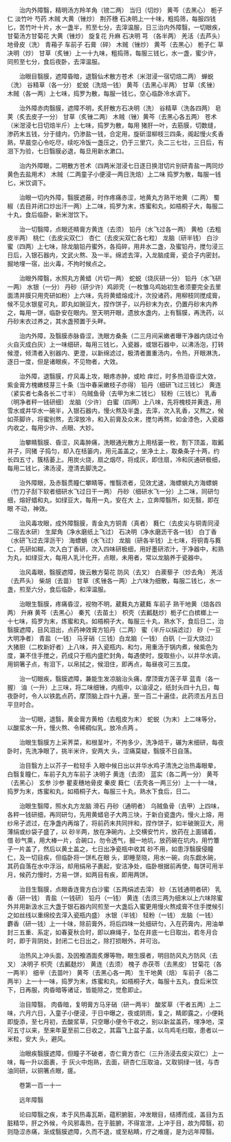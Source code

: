 <!-- { "loadSidebar": true } -->
　　治内外障翳，精明汤方羚羊角（镑二两） 当归（切炒） 黄芩（去黑心） 栀子仁 淡竹叶 芍药 木贼 大黄（锉炒） 荆芥穗 石决明上一十味，粗捣筛，每服四钱匕，苦竹叶十片，水一盏半，煎至七分，去滓温服，日三治内外障翳，一切眼疾，甘菊汤方甘菊花 大黄（锉炒） 旋复花 升麻 石决明 芎 （各半两） 羌活（去芦头） 地骨皮（洗） 青葙子 车前子 石膏（碎） 木贼（锉炒） 黄芩（去黑心） 栀子仁 草决明（炒） 甘草（炙锉）上一十九味，粗捣筛，每服三钱匕，水一盏，蜜少许，同煎至七分，食后夜卧，去滓温服。

　　治眼目翳膜，遮障昏暗，退翳仙术散方苍术（米泔浸一宿切焙二两） 蝉蜕（洗） 谷精草（各一分） 蛇蜕（洗焙一钱） 黄芩（去黑心半两） 甘草（炙锉） 木贼（各一两）上七味，捣罗为散，每服一钱匕，空心临卧冷水调下。

　　治外障赤肉翳膜，遮障不明，炙肝散方石决明（洗） 谷精草（洗各四两） 皂荚（炙去皮子一分） 甘草（炙锉二两） 木贼（锉）黄芩（去黑心各五两） 苍术（米泔浸七日切焙半斤）上七味，捣罗为散，每用 猪肝一叶，去筋膜，切数缝，渗药末五钱，分于缝内，仍渗盐一钱，合定用，旋斫湿柳枝三四条，阁起慢火炙香熟，早晨空心令吃尽，续吃冷饭一盏压之，仍于三里穴，灸二三七壮，三日后，有泪下为验，七日翳膜必退，每旦用新水漱口。

　　治内外障眼，二明散方苍术（四两米泔浸七日逐日换泔切片别研青盐一两同炒黄色去盐用术） 木贼（二两童子小便浸一两日洗焙）上二味 捣罗为散，每服一钱匕，米饮调下。

　　治眼一切内外障，翳膜遮蔽，时作疼痛赤涩，地黄丸方熟干地黄（二两） 蜀椒（去目并闭口炒出汗一两）上二味，捣罗为末，炼蜜和丸，如梧桐子大，每服二十丸，食后临卧，新米泔饮下。

　　治一切翳障，点眼还睛膏方黄连（去须） 铅丹（水飞过各一两） 黄柏（去粗皮半两） 桃仁（去皮尖双仁） 杏仁（去皮尖双仁各七粒） 龙脑（研半钱） 白沙蜜（四两）上七味，除龙脑铅丹蜜外，各捣碎，用井水二盏，及蜜铅丹，搅匀浸三日后，入银石器内，文武火熬、及一半。绵滤去滓，入龙脑成膏，瓷合子内密封。掘地埋一宿，出火毒，不拘时候点之。

　　治眼外障翳，水照丸方黄蜡（片切一两） 蛇蜕（烧灰研一分） 铅丹（水飞研一两） 水银（一分） 丹砂（研少许）鸡卵壳（一枚雏乌鸡始初生者须要完全去里面清并膜只用壳研如粉）上六味，先将黄蜡熔成汁，次投诸药，用柳枝同搅成膏，候不见水银星可丸，即丸如豌豆大，捏作饼子，以丹砂末为衣，仍置丹砂末内养之，每用一饼，临卧安在眼内。至天明开眼，遗放水盏内，上有翳膜，再洗药，以丹砂末衣过养之，其水盏预置于头畔。

　　治内外障，及翳膜赤脉昏涩，洗眼方桑条（二三月间采嫩者曝干净器内烧过令火自灭成白灰）上一味细研，每用三钱匕，入瓷器，或银石器中，以沸汤泡，打转候澄，倾清者入别器内、更澄，以新绵滤过，极清者置重汤内，令热，开眼淋洗，逐日一度，但是诸眼疾，不见物者，大效。

　　治外障，退翳膜，疗风毒上攻，眼疼赤肿，或睑 痒烂，时多热泪昏涩大效，紫金膏方槐嫩枝芽三十条（当中春采嫩枝子亦得） 铅丹（细研飞过三钱匕） 黄连（紧实者七条各长二寸半） 乌贼鱼骨（去甲为末二钱匕） 轻粉（三钱匕） 乳香（明净者秤一钱研细） 龙脑（少许） 白蜜（四两）上八味，先将槐枝并黄连，用雪水或井华水一碗半，入银石器内，慢火熬及半盏，去滓，次入乳香，又熬之，候如茶脚许，将蜜别熬，去滓放冷，和入前膏及众末，搅匀再熬，如金漆色，入瓷器内收之，每用少许、点眼、大妙。

　　治攀睛翳膜、昏涩，风毒肿痛，洗眼通光散方上用栝篓一枚，割下顶盖，取瓤并子，同猪 子捣匀，却入在栝篓内，用元盖盖之，坐净土上，取桑条子十两，约长四五寸，簇栝蒌上。用炭火烧，扇之烟尽，将成灰，即住扇，冷和灰通研极细，每用二钱匕，沸汤浸，澄清去脚洗之。

　　治外障眼，及赤翳贯瞳仁攀睛等，惟翳浓者，见效尤速，海螵蛸丸方海螵蛸（竹刀子刮下软者细研水飞过日干一两） 丹砂（细研水飞一分）上二味，同研匀细，熔好蜡和丸，如绿豆大，每用一丸，安在大 上，立奔障翳所，如无翳，即在眼 不动，神效。

　　治风毒攻眼，成外障翳膜，青金丸方铜青（真者） 蕤仁（去皮尖与铜青同浸二宿去水研） 生犀角（净水磨纸上飞过） 石决明（净水磨沥干各一钱） 白丁香（水研飞过去滓沥干） 海螵蛸（水飞过） 龙脑（研各半钱）上七味，将铜青与蕤仁，先研如糊，次入白丁香研，次入四味研极细，用好墨研浓汁，于净器中，和熟为丸，如绿豆大，每用人乳汁化开，点眼，未用者，常以龙脑养于瓷器中。

　　治风毒眼，翳膜遮障，拨云散方菊花 防风（去叉） 白蒺藜子（炒去角） 羌活（去芦头） 柴胡（去苗） 甘草（炙锉各一两）上六味为细散，每服二钱匕，水一盏，煎至六分，食后临卧，和滓温服。

　　治眼生翳膜，疼痛昏涩，视物不明，葳蕤丸方葳蕤 车前子 熟干地黄（焙各四两） 升麻 黄芩（去黑心） 秦艽（去苗土） 枳壳（去瓤麸炒）栀子仁白槟榔上一十七味，捣罗为末，炼蜜和丸，如梧桐子大，每服三十丸，熟水下，食后日二，治翳膜遮障，目风泪出，点药神效膏方铅丹（二两） 蜜（半斤以绢滤过） 砂（一豆大明净者） 青盐（一钱） 马牙硝（三钱）白龙脑（一钱） 白矾（一豆大烧过） 大猪胆（二枚新好者）上八味，并入瓷瓶内、和匀，用重汤于锅内煮，候紫色为度，兼不住手搅之，药成只于瓶内盛贮封角，每遇使时，旋取些小，以井华水调，用铜箸子点，有泪下，以帛拭之，候泪住，即再点，每昼夜可三五度。

　　治一切眼疾，翳膜遮障，兼能生发凉脑治头痛，摩顶膏方莲子草 蓝青（各一握） 油（一升）上三味，将二味细锉，内瓶中，以油浸之，纸封头四十九日，每夜卧时，令人以铁匙点药，摩顶脑上四十九遍，至一百二十遍佳，此药须五月五日平旦时合。

　　治一切眼，退翳，黄金膏方黄柏（去粗皮为末） 蛇蜕（为末）上二味等分，以酸浆水一升，慢火熬、令稀稠似乳，放冷点两 。

　　治眼生翳膜方上采荠菜，和根茎叶，不拘多少，洗净焙干，碾为末细研，每夜卧时，先洗净眼了，挑半米许，安两大 头，涩痛莫疑，翳膜不日自落。

　　治目翳方上以芥子一粒轻手 入眼中候日出以井华水鸡子清洗之治热毒眼晕，白翳复瞳仁，车前子丸方车前子 决明子 黄连（去须） 蓝实（各二两一分） 黄芩（去黑心） 玄参 沙参 瞿麦穗地骨皮 秦皮 蕤仁（去壳各一两三分）上一十一味，捣罗为末，炼蜜和丸，如梧桐子大，每服三十丸，熟水下食后，日二。

　　治眼生翳障，照水丸方龙脑 滑石 丹砂（通明者） 乌贼鱼骨（去甲）上四味，各秤一钱研细，再同研匀，先用黄蜡皂子大两三块，于新白瓷盏内，慢火上熔，用纱帛子滤过，在净盏内再熔了，将前药末共同拌和，捏作饼子，如半破豌豆大，用薄绢或纱袋子盛了，以 砂半两，放在净碗内，上交横安竹片，放药在上面铺着，借 砂气熏，用大棒一片，合碗口，勿令透气，掘一地坑，放药碗在坑内，用竹簟子一片盖了，然后以黄土盖之，七日出净瓷瓶中收其 砂不用，如患浮翳膜侵瞳仁，及一切目疾，但临卧将一饼札在眼 头，即睡至晓，用水一碗，向东觑水碗，其药自落在水中浮浴，却用绢帛子裹起，安洁净处，临卧根据前再使，每饼可用半月，候药力慢时，方易一饼，如两目有疾，即用两饼。

　　治目生翳膜，点眼香连膏方白沙蜜（五两绢滤去滓） 砂（五钱通明者研） 乳香（研一钱） 青盐（一钱研） 铅丹（一钱） 黄连（去须三两为细末以上六味除蜜外并用新汲水三大盏于银石器内同煎至一大盏后入蜜更用慢火熬成膏不住手搅候引之如丝线以重绵绞去滓入瓷瓶内盛） 水银（半钱） 轻粉（一钱） 龙脑（一钱） 麝香（研一钱）上一十味，除前膏外，将后四味一处细研匀，入在药膏内，用油单封三五重、系定，如春夏秋合时，即以麻绳子，坠在井底一七日取出，若冬月合时，即于背阴处，封闭二七日出之，除打损眼外，并可治。

　　治热风上冲头面，及因飧酒面炙爆等物，眼生膜者，明目防风丸方防风（去叉） 决明子 枳壳（去瓤麸炒） 黄连（去须） 槐子 赤茯苓（去黑皮） 甘菊花（各一两半） 细辛（去苗叶） 黄芩（去黑心各一两） 生干地黄（焙） 车前子（各二两半）上一十一味，捣罗为末，炼蜜和丸，如梧桐子大，每服十五丸，食后米饮下，日再服，肉昏暗等诸证，皆能除之，觉愈即止。

　　治目障翳， 肉昏暗，复明膏方马牙硝（研一两半） 酸浆草（干者五两）上二味，六月六日，入童子小便浸，于日中曝之，夜或阴雨，复之，睛即露之，小便耗即旋添，至七月初，去酸浆草，只空曝小便令干收之，别以新盆盖药，埋净地，深可五寸以来，至来年夏至前二日收之，其霜飞上盆子盖，以乌鸡毛扫取，患者以一米粒，安大 头，避风。

　　治眼疾翳膜遮障，但瞳子不破者，杏仁膏方杏仁（三升汤浸去皮尖双仁）上一味，每一升以面裹，于 灰火中炮熟，去面，研杏仁压取油，又取铜绿一钱，与杏油同研，以铜箸点眼，瘥。

　　卷第一百一十一

　　远年障翳

　　论曰障翳之疾，本于风热毒瓦斯，蕴积腑脏，冲发眼目，结搏而成，盖目为五脏精华，肝之外候，今风邪毒热，在于脏腑，不得宣泄，上冲于目，故为障翳，初则隐涩赤痛，渐成翳膜遮障，久而不退，或至粘睛，疗之难瘥，是为远年障翳。

